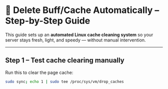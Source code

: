 # **🧹 Delete Buff/Cache Automatically – Step-by-Step Guide**

This guide sets up an **automated Linux cache cleaning system** so your server stays fresh, light, and speedy — without manual intervention.

---

## **Step 1 – Test cache clearing manually**
Run this to clear the page cache:
```bash
sudo sync; echo 1 | sudo tee /proc/sys/vm/drop_caches
